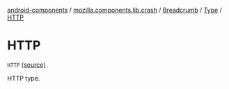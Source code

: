 [android-components](../../../index.md) / [mozilla.components.lib.crash](../../index.md) / [Breadcrumb](../index.md) / [Type](index.md) / [HTTP](./-h-t-t-p.md)

# HTTP

`HTTP` [(source)](https://github.com/mozilla-mobile/android-components/blob/master/components/lib/crash/src/main/java/mozilla/components/lib/crash/Breadcrumb.kt#L82)

HTTP type.

